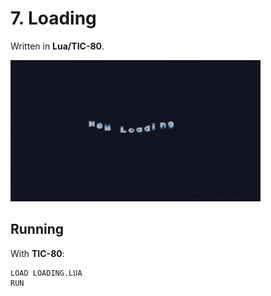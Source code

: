 # 7. Loading

Written in **Lua/TIC-80**.

![Loading](loading.gif)

## Running

With **TIC-80**:

```tic80
LOAD LOADING.LUA
RUN
```

